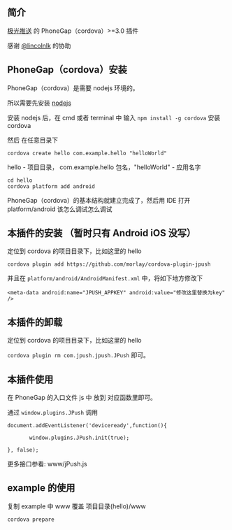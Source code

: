 ## 简介

[极光推送](www.jpush.cn) 的 PhoneGap（cordova）>=3.0 插件

感谢 [@lincolnlk](https://github.com/lincolnlk) 的协助

## PhoneGap（cordova）安装

PhoneGap（cordova）是需要 nodejs 环境的。

所以需要先安装 [nodejs](http://nodejs.org/)

安装 nodejs 后，在 cmd 或者 terminal 中
输入 `npm install -g cordova` 安装 cordova

然后 在任意目录下

	cordova create hello com.example.hello "helloWorld"

hello - 项目目录， com.example.hello 包名，"helloWorld" - 应用名字

	cd hello
	cordova platform add android	

PhoneGap（cordova）的基本结构就建立完成了，然后用 IDE 打开 platform/android
该怎么调试怎么调试

## 本插件的安装 （暂时只有 Android iOS 没写）

定位到 cordova 的项目目录下，比如这里的 hello

`cordova plugin add https://github.com/morlay/cordova-plugin-jpush`

并且在 `platform/android/AndroidManifest.xml` 中，将如下地方修改下

`<meta-data android:name="JPUSH_APPKEY" android:value="修改这里替换为key" />`


## 本插件的卸载

定位到 cordova 的项目目录下，比如这里的 hello

`cordova plugin rm com.jpush.jpush.JPush` 即可。

## 本插件使用

在 PhoneGap 的入口文件 js 中 放到 对应函数里即可。

通过 `window.plugins.JPush` 调用

    document.addEventListener('deviceready',function(){

           window.plugins.JPush.init(true);

    }, false);


更多接口参看: www/jPush.js

## example 的使用

复制 example 中 www 覆盖 项目目录(hello)/www

`cordova prepare`